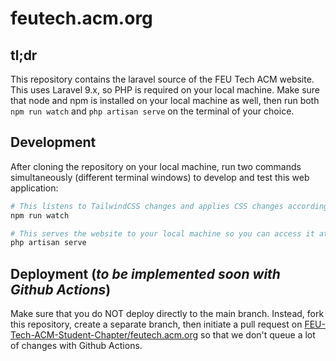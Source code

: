 # feutech.acm.org

## tl;dr

This repository contains the laravel source of the FEU Tech ACM website. This uses Laravel 9.x, so PHP is required on your local machine. Make sure that node and npm is installed on your local machine as well, then run both `npm run watch` and `php artisan serve` on the terminal of your choice.

## Development

After cloning the repository on your local machine, run two commands simultaneously (different terminal windows) to develop and test this web application:

```sh
# This listens to TailwindCSS changes and applies CSS changes accordingly.
npm run watch 

# This serves the website to your local machine so you can access it at localhost:8000.
php artisan serve
```

## Deployment (_to be implemented soon with Github Actions_)

Make sure that you do NOT deploy directly to the main branch. Instead, fork this repository, create a separate branch, then initiate a pull request on [FEU-Tech-ACM-Student-Chapter/feutech.acm.org](https://github.com/FEU-Tech-ACM-Student-Chapter/feutech.acm.org) so that we don't queue a lot of changes with Github Actions.